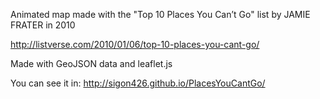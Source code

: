 Animated map made with the "Top 10 Places You Can’t Go" list by JAMIE FRATER in 2010

http://listverse.com/2010/01/06/top-10-places-you-cant-go/

Made with GeoJSON data and leaflet.js

You can see it in: http://sigon426.github.io/PlacesYouCantGo/
